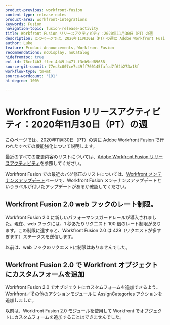 ```yaml
---
product-previous: workfront-fusion
content-type: release-notes
product-area: workfront-integrations
keywords: Fusion
navigation-topic: fusion-release-activity
title: Workfront Fusion リリースアクティビティ：2020年11月30日（PT）の週
description: このページでは、2020年11月30日（PT）の週に Adobe Workfront Fusion で行われたすべての機能強化について説明します。
author: Luke
feature: Product Announcements, Workfront Fusion
recommendations: noDisplay, noCatalog
hidefromtoc: true
exl-id: 76cc14b3-ffec-4d49-b471-f3eb9dd89658
source-git-commit: 77ec3c007ce7c49ff760145fafcd7f62b273a18f
workflow-type: tm+mt
source-wordcount: '191'
ht-degree: 100%

---
```


# Workfront Fusion リリースアクティビティ：2020年11月30日（PT）の週

このページでは、2020年11月30日（PT）の週に Adobe Workfront Fusion で行われたすべての機能強化について説明します。

最近のすべての変更内容のリストについては、[Adobe Workfront Fusion リリースアクティビティ](/help/workfront-fusion/fusion-product-releases/fusion-release-activity.md)を参照してください。

Workfront Fusion での最近のバグ修正のリストについては、[Workfront メンテナンスアップデート](https://experienceleague.adobe.com/docs/workfront-known-issues/releases/current-updates.html?lang=ja)ページで、Workfront Fusion メンテナンスアップデートというラベルが付いたアップデートがあるか確認してください。

## Workfront Fusion 2.0 web フックのレート制限。

Workfront Fusion 2.0 に新しいパフォーマンスガードレールが導入されました。現在、web フックには、1 秒あたりリクエスト 100 個のレート制限があります。この制限に達すると、Workfront Fusion 2.0 は 429（リクエストが多すぎます）ステータスを送信します。

以前は、web フックのリクエストに制限はありませんでした。


## Workfront Fusion 2.0 で Workfront オブジェクトにカスタムフォームを追加

Workfront Fusion 2.0 でオブジェクトにカスタムフォームを追加できるよう、Workfront／その他のアクションモジュールに AssignCategories アクションを追加しました。

以前は、Workfront Fusion 2.0 モジュールを使用して Workfront でオブジェクトにカスタムフォームを追加することはできませんでした。
